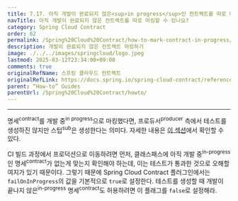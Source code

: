 ```yaml
---
title: 7.17. 아직 개발이 완료되지 않은<sup>in progress</sup>인 컨트랙트를 따로 마킹할 수 있나요?
navTitle: 아직 개발이 완료되지 않은 컨트랙트를 따로 마킹할 수 있나요?
category: Spring Cloud Contract
order: 62
permalink: /Spring%20Cloud%20Contract/how-to-mark-contract-in-progress/
description: 개발이 완료되지 않은 컨트랙트 마킹하기
image: ./../../images/springcloud/logo.jpeg
lastmod: 2025-03-12T23:34:00+09:00
comments: true
originalRefName: 스프링 클라우드 컨트랙트
originalRefLink: https://docs.spring.io/spring-cloud-contract/reference/4.2.0/how-to-mark-contract-in-progress.html
parent: “How-to” Guides
parentUrl: /Spring%20Cloud%20Contract/howto/
---
```


---

명세<sup>contract</sup>를 개발 중<sup>in progress</sup>으로 마킹했다면, 프로듀서<sup>producer</sup> 측에서 테스트를 생성하진 않지만 스텁<sup>sub</sup>은 생성한다는 의미다. 자세한 내용은 [이 섹션](../common-top-elements/#contracts-in-progress)에서 확인할 수 있다.

CI 빌드 과정에서 프로덕션으로 이동하려면 먼저, 클래스패스에 아직 개발 중<sup>in-progress</sup>인 명세<sup>contract</sup>가 없는게 맞는지 확인해야 하는데, 이는 테스트가 통과한 것으로 오해할 여지가 있기 때문이다. 그렇기 때문에 Spring Cloud Contract 플러그인에서는 `failOnInProgress`의 값을 기본적으로 `true`로 설정한다. 테스트를 생성할 때 개발이 끝나지 않은<sup>in-progress</sup> 명세<sup>contract</sup>도 허용하려면 이 플래그를 `false`로 설정해라.
